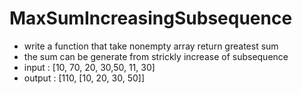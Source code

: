 # MaxSumIncreasingSubsequence
- write a function that take nonempty array  return greatest sum 
- the sum can be generate from strickly increase of subsequence
- input : [10, 70, 20, 30,50, 11, 30]
- output : [110, [10, 20, 30, 50]]
